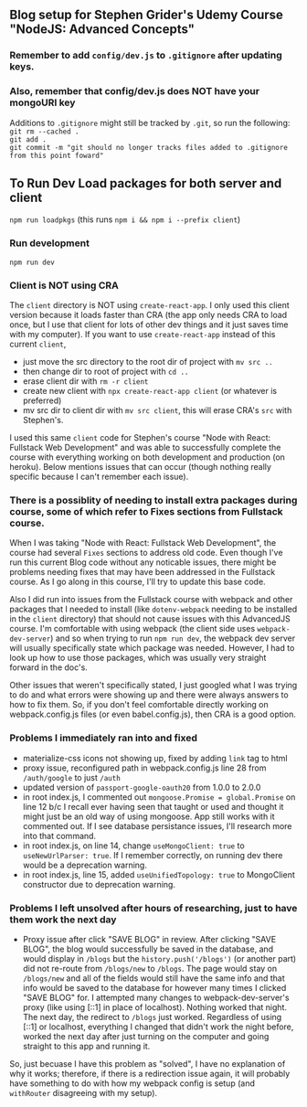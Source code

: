 ## Blog setup for Stephen Grider's Udemy Course "NodeJS: Advanced Concepts"

### Remember to add `config/dev.js` to `.gitignore` after updating keys.

### Also, remember that config/dev.js does NOT have your mongoURI key

Additions to `.gitignore` might still be tracked by `.git`, so run the
following:</br>
`git rm --cached .`</br>
`git add .`</br>
`git commit -m "git should no longer tracks files added to .gitignore from this point foward"`</br>

## To Run Dev Load packages for both server and client

`npm run loadpkgs` (this runs `npm i && npm i --prefix client`)

### Run development

`npm run dev`

### Client is NOT using CRA

The `client` directory is NOT using `create-react-app`.
I only used this client version because it loads faster than CRA (the app
only needs CRA to load once, but I use that client for lots of other dev things and it just saves time with my computer).
If you want to use `create-react-app` instead of this current `client`,

- just move the src directory to the root dir of project with `mv src ..`
- then change dir to root of project with `cd ..`
- erase client dir with `rm -r client`
- create new client with `npx create-react-app client` (or whatever is preferred)
- mv src dir to client dir with `mv src client`, this will erase CRA's `src` with Stephen's.

I used this same `client` code for Stephen's course "Node with React: Fullstack
Web Development" and was able to successfully complete the course with everything
working on both development and production (on heroku). Below mentions issues that
can occur (though nothing really specific because I can't remember each issue).

### There is a possiblity of needing to install extra packages during course, some of which refer to Fixes sections from Fullstack course.

When I was taking "Node with React: Fullstack Web Development", the course
had several `Fixes` sections to address old code. Even though I've run
this current Blog code without any noticable issues, there might be problems needing
fixes that may have been addressed in the Fullstack course. As I go along in this course, I'll try to update this base code.

Also I did run into issues from the Fullstack course with webpack and other packages that I needed
to install (like `dotenv-webpack` needing to be installed in the `client`
directory) that should not cause issues with this AdvancedJS course. I'm comfortable with using webpack (the client side uses
`webpack-dev-server`) and so
when trying to run `npm run dev`, the webpack dev server will usually specifically
state which package was needed. However, I had to look up how to use those packages,
which was usually very straight forward in the doc's.

Other issues that weren't specifically stated, I just googled what I was trying to
do and what errors were showing up and there were always answers to how to fix
them. So, if you don't feel comfortable directly working on webpack.config.js files (or even babel.config.js), then CRA is a good option.

### Problems I immediately ran into and fixed

- materialize-css icons not showing up, fixed by adding `link` tag to html
- proxy issue, reconfigured path in webpack.config.js line 28 from `/auth/google` to just `/auth`
- updated version of `passport-google-oauth20` from 1.0.0 to 2.0.0
- in root index.js, I commented out `mongoose.Promise = global.Promise` on line 12 b/c I recall ever having seen that taught or used and thought it might just be an old way of using mongoose. App still works with it commented out. If I see database persistance issues, I'll research more into that command.
- in root index.js, on line 14, change `useMongoClient: true` to `useNewUrlParser: true`. If I remember correctly, on running dev there would be a deprecation warning.
- in root index.js, line 15, added `useUnifiedTopology: true` to MongoClient constructor due to deprecation warning.

### Problems I left unsolved after hours of researching, just to have them work the next day

- Proxy issue after click "SAVE BLOG" in review. After clicking "SAVE BLOG", the blog would successfully be saved in the database, and would display in `/blogs` but the `history.push('/blogs')` (or another part) did not re-route from `/blogs/new` to `/blogs`. The page would stay on `/blogs/new` and all of the fields would still have the same info and that info would be saved to the database for however many times I clicked "SAVE BLOG" for. I attempted many changes to webpack-dev-server's proxy (like using [::1] in place of localhost). Nothing worked that night. The next day, the redirect to `/blogs` just worked. Regardless of using [::1] or localhost, everything I changed that didn't work the night before, worked the next day after just turning on the computer and going straight to this app and running it.

So, just becuase I have this problem as "solved", I have no explanation of why it works; therefore, if there is a redirection issue again, it will probably have something to do with how my webpack config is setup (and `withRouter` disagreeing with my setup).
